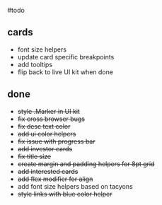 #todo

## cards

- font size helpers
- update card specific breakpoints
- add tooltips
- flip back to live UI kit when done


## done

- ~~style .Marker in UI kit~~
- ~~fix cross browser bugs~~
- ~~fix desc text color~~
- ~~add ui color helpers~~
- ~~fix issue with progress bar~~
- ~~add investor cards~~
- ~~fix title size~~
- ~~create margin and padding helpers for 8pt grid~~
- ~~add interested cards~~
- ~~add flex modifier for align~~
- add font size helpers based on tacyons
- ~~style links with blue color helper~~
